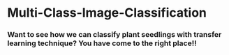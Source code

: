 # Multi-Class-Image-Classification
### Want to see how we can classify plant seedlings with transfer learning technique? You have come to the right place!!
